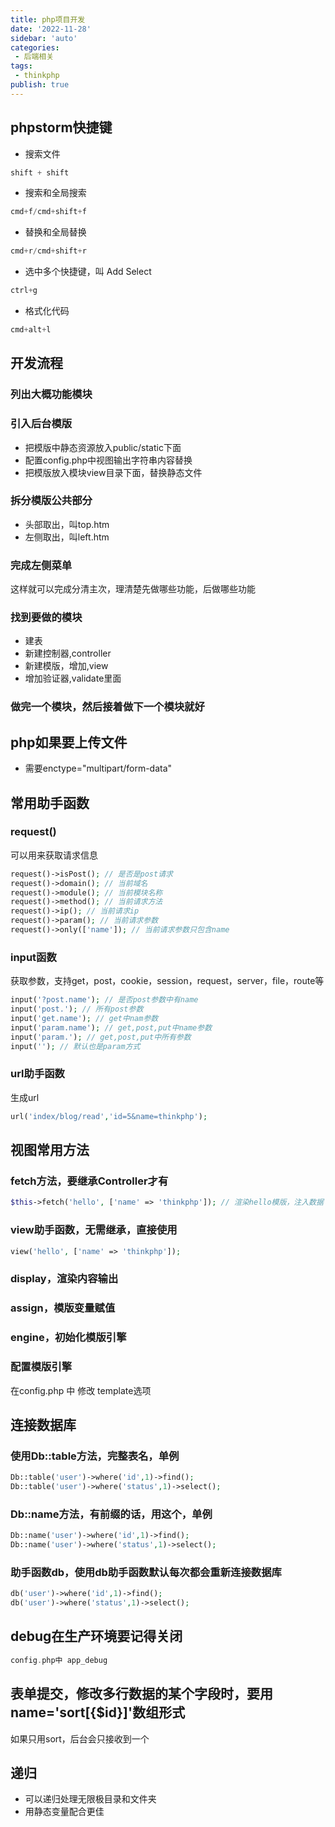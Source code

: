 ```yaml
---
title: php项目开发
date: '2022-11-28'
sidebar: 'auto'
categories:
 - 后端相关
tags:
 - thinkphp
publish: true
---
```

## phpstorm快捷键
- 搜索文件
```js
shift + shift
```
- 搜索和全局搜索
```js
cmd+f/cmd+shift+f
```
- 替换和全局替换
```js
cmd+r/cmd+shift+r
```
- 选中多个快捷键，叫 Add Select
```js
ctrl+g
```
- 格式化代码
```js
cmd+alt+l
```

## 开发流程
### 列出大概功能模块
### 引入后台模版
- 把模版中静态资源放入public/static下面
- 配置config.php中视图输出字符串内容替换
- 把模版放入模块view目录下面，替换静态文件

### 拆分模版公共部分
- 头部取出，叫top.htm
- 左侧取出，叫left.htm

### 完成左侧菜单
这样就可以完成分清主次，理清楚先做哪些功能，后做哪些功能

### 找到要做的模块
- 建表
- 新建控制器,controller
- 新建模版，增加,view
- 增加验证器,validate里面

### 做完一个模块，然后接着做下一个模块就好

## php如果要上传文件
- 需要enctype="multipart/form-data"

## 常用助手函数
### request()
可以用来获取请求信息
```php
request()->isPost(); // 是否是post请求
request()->domain(); // 当前域名
request()->module(); // 当前模块名称
request()->method(); // 当前请求方法
request()->ip(); // 当前请求ip
request()->param(); // 当前请求参数
request()->only(['name']); // 当前请求参数只包含name
```
### input函数
获取参数，支持get，post，cookie，session，request，server，file，route等
```php
input('?post.name'); // 是否post参数中有name
input('post.'); // 所有post参数
input('get.name'); // get中nam参数
input('param.name'); // get,post,put中name参数
input('param.'); // get,post,put中所有参数
input(''); // 默认也是param方式
```

### url助手函数
生成url
```php
url('index/blog/read','id=5&name=thinkphp');
```

## 视图常用方法
### fetch方法，要继承Controller才有
```php
$this->fetch('hello', ['name' => 'thinkphp']); // 渲染hello模版，注入数据
```
### view助手函数，无需继承，直接使用
```php
view('hello', ['name' => 'thinkphp']);
```
### display，渲染内容输出
### assign，模版变量赋值
### engine，初始化模版引擎
### 配置模版引擎
在config.php 中 修改 template选项

## 连接数据库
### 使用Db::table方法，完整表名，单例
```php
Db::table('user')->where('id',1)->find();
Db::table('user')->where('status',1)->select();
```
### Db::name方法，有前缀的话，用这个，单例
```php
Db::name('user')->where('id',1)->find();
Db::name('user')->where('status',1)->select();
```
### 助手函数db，使用db助手函数默认每次都会重新连接数据库
```php
db('user')->where('id',1)->find();
db('user')->where('status',1)->select();
```


## debug在生产环境要记得关闭
```php
config.php中 app_debug
```

## 表单提交，修改多行数据的某个字段时，要用name='sort[{$id}]'数组形式
如果只用sort，后台会只接收到一个


## 递归
- 可以递归处理无限极目录和文件夹
- 用静态变量配合更佳
